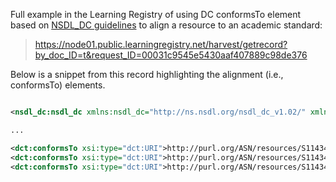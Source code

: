 Full example in the Learning Registry of using DC conformsTo element based on [NSDL_DC guidelines](http://nsdl.org/contribute/metadata-guide) to align a resource to an academic standard:

> https://node01.public.learningregistry.net/harvest/getrecord?by_doc_ID=t&request_ID=00031c9545e5430aaf407889c98de376

Below is a snippet from this record highlighting the alignment (i.e., conformsTo) elements.

```xml

<nsdl_dc:nsdl_dc xmlns:nsdl_dc="http://ns.nsdl.org/nsdl_dc_v1.02/" xmlns:dc="http://purl.org/dc/elements/1.1/" xmlns:dct="http://purl.org/dc/terms/" xmlns:ieee="http://www.ieee.org/xsd/LOMv1p0" xmlns:xsi="http://www.w3.org/2001/XMLSchema-instance" schemaVersion="1.02.020" xsi:schemaLocation="http://ns.nsdl.org/nsdl_dc_v1.02/ http://ns.nsdl.org/schemas/nsdl_dc/nsdl_dc_v1.02.xsd">

...

<dct:conformsTo xsi:type="dct:URI">http://purl.org/ASN/resources/S1143426</dct:conformsTo>
<dct:conformsTo xsi:type="dct:URI">http://purl.org/ASN/resources/S1143460</dct:conformsTo>
<dct:conformsTo xsi:type="dct:URI">http://purl.org/ASN/resources/S1143462</dct:conformsTo>

```
